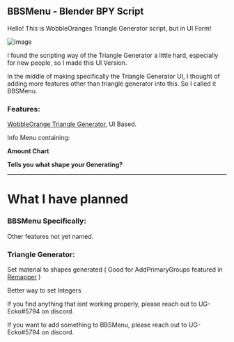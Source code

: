 ## BBSMenu - Blender BPY Script


Hello! This is WobbleOranges Triangle Generator script, but in UI Form!

![image](https://user-images.githubusercontent.com/38820051/187057126-1cc00291-8fa9-4e30-aa49-003094562d48.png)


I found the scripting way of the Triangle Generator a little hard, especially for new people, so I made this UI Version.

In the middle of making specifically the Triangle Generator UI, I thought of adding more features other than triangle generator into this. So I called it BBSMenu.

### Features:

[WobbleOrange Triangle Generator](https://discord.com/channels/841467564089147434/994980004431663134/994989319255232532), UI Based.

Info Menu containing:

**Amount Chart**

**Tells you what shape your Generating?**


---


# What I have planned 

### BBSMenu Specifically:

Other features not yet named.

### Triangle Generator:

Set material to shapes generated ( Good for AddPrimaryGroups featured in [Remapper](https://github.com/Swifter1243/ReMapper) )

Better way to set Integers


If you find anything that isnt working properly, please reach out to UG-Ecko#5794 on discord.

If you want to add something to BBSMenu, please reach out to UG-Ecko#5794 on discord.









